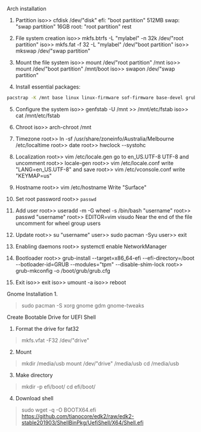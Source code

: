 Arch installation

1. Partition
iso>> cfdisk /dev/"disk"
efi: "boot partition" 512MB
swap: "swap partition" 16GB
root: "root partition" rest

2. File system creation
iso>> mkfs.btrfs -L "mylabel" -n 32k /dev/"root partition"
iso>> mkfs.fat -f 32 -L "mylabel" /dev/"boot partition"
iso>> mkswap /dev/"swap partition"

3. Mount the file system
iso>> mount /dev/"root partition" /mnt
iso>> mount /dev/"boot partition" /mnt/boot
iso>> swapon /dev/"swap partition"

4. Install essential packages:
```sh
pacstrap -K /mnt base linux linux-firmware sof-firmware base-devel grub efibootmgr vim networkmanager
```

5. Configure the system
iso>> genfstab -U /mnt >> /mnt/etc/fstab
iso>> cat /mnt/etc/fstab

6. Chroot
iso>> arch-chroot /mnt

7. Timezone
root>> ln -sf /usr/share/zoneinfo/Australia/Melbourne /etc/localtime
root>> date
root>> hwclock --systohc

8. Localization
root>> vim /etc/locale.gen
go to en_US.UTF-8 UTF-8 and uncomment
root>> locale-gen
root>> vim /etc/locale.conf
write "LANG=en_US.UTF-8" and save
root>> vim /etc/vconsole.conf
write "KEYMAP=us"

9. Hostname
root>> vim /etc/hostname
Write "Surface"

10. Set root password
root>> ``passwd``

11. Add user
root>> useradd -m -G wheel -s /bin/bash "username"
root>> passwd "username"
root>> EDITOR=vim visudo
Near the end of the file uncomment for wheel group users

12. Update
root>> su "username"
user>> sudo pacman -Syu
user>> exit

13. Enabling daemons
root>> systemctl enable NetworkManager

14. Bootloader
root>> grub-install --target=x86_64-efi --efi-directory=/boot --botloader-id=GRUB --modules="tpm" --disable-shim-lock
root>> grub-mkconfig -o /boot/grub/grub.cfg

15. Exit
iso>> exit
iso>> umount -a
iso>> reboot


Gnome Installation
1.
> sudo pacman -S xorg gnome gdm gnome-tweaks


Create Bootable Drive for UEFI Shell
1. Format the drive for fat32
> mkfs.vfat -F32 /dev/"drive"
2. Mount
> mkdir /media/usb
> mount /dev/"drive" /media/usb
> cd /media/usb
3. Make directory
> mkdir -p efi/boot/
> cd efi/boot/
4. Download shell
> sudo wget -q -O BOOTX64.efi https://github.com/tianocore/edk2/raw/edk2-stable201903/ShellBinPkg/UefiShell/X64/Shell.efi
